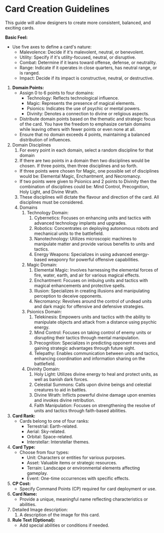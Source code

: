 # Card Creation Guidelines

This guide will allow designers to create more consistent, balanced, and exciting cards.

**Basic Feel:**

- Use five axes to define a card's nature:
    - Malevolence: Decide if it's malevolent, neutral, or benevolent.
    - Utility: Specify if it's utility-focused, neutral, or disruptive.
    - Combat: Determine if it leans toward offense, defense, or neutrality.
    - Range: Indicate if it operates in close quarters, has neutral range, or is ranged.
    - Impact: Decide if its impact is constructive, neutral, or destructive.
1. **Domain Points:**
    - Assign 0 to 6 points to four domains:
        - Technology: Reflects technological influence.
        - Magic: Represents the presence of magical elements.
        - Psionics: Indicates the use of psychic or mental powers.
        - Divinity: Denotes a connection to divine or religious aspects.
    - Distribute domain points based on the thematic and strategic focus of the card. You have the freedom to emphasize certain domains while leaving others with fewer points or even none at all.
    - Ensure that no domain exceeds 4 points, maintaining a balanced distribution of influences.
2. Domain Disciplines
    1. For every point in each domain, select a random discipline for that domain
    2. If there are two points in a domain then two disciplines would be chosen. If three points, then three disciplines and so forth.
      - If three points were chosen for Magic, one possible set of disciplines would be: Elemental Magic, Enchantment, and Necromancy.
      - If two points were given to Psionics and 2 points to Divinity then the combination of disciplines could be: Mind Control, Precognition, Holy Light, and Divine Wrath.
    3. These disciplines will dictate the flavour and direction of the card. All disciplines must be considered.
    4. Domains
        1. Technology Domain:
            1. Cybernetics: Focuses on enhancing units and tactics with advanced technology implants and upgrades.
            2. Robotics: Concentrates on deploying autonomous robots and mechanical units to the battlefield.
            3. Nanotechnology: Utilizes microscopic machines to manipulate matter and provide various benefits to units and tactics.
            4. Energy Weapons: Specializes in using advanced energy-based weaponry for powerful offensive capabilities.
        2. Magic Domain:
            1. Elemental Magic: Involves harnessing the elemental forces of fire, water, earth, and air for various magical effects.
            2. Enchantment: Focuses on imbuing units and tactics with magical enhancements and protective spells.
            3. Illusion: Specializes in creating illusions and manipulating perception to deceive opponents.
            4. Necromancy: Revolves around the control of undead units and dark magic for offensive and defensive strategies.
        3. Psionics Domain:
            1. Telekinesis: Empowers units and tactics with the ability to manipulate objects and attack from a distance using psychic energy.
            2. Mind Control: Focuses on taking control of enemy units or disrupting their tactics through mental manipulation.
            3. Precognition: Specializes in predicting opponent moves and gaining strategic advantages through future sight.
            4. Telepathy: Enables communication between units and tactics, enhancing coordination and information sharing on the battlefield.
        4. Divinity Domain:
            1. Holy Light: Utilizes divine energy to heal and protect units, as well as banish dark forces.
            2. Celestial Summons: Calls upon divine beings and celestial creatures to aid in battles.
            3. Divine Wrath: Inflicts powerful divine damage upon enemies and invokes divine retribution.
            4. Faith Manipulation: Focuses on strengthening the resolve of units and tactics through faith-based abilities.
3. **Card Rank:**
    - Cards belong to one of four ranks:
        - Terrestrial: Earth-related.
        - Aerial: Sky-related.
        - Orbital: Space-related.
        - Interstellar: Interstellar themes.
4. **Card Type:**
    - Choose from four types:
        - Unit: Characters or entities for various purposes.
        - Asset: Valuable items or strategic resources.
        - Terrain: Landscape or environmental elements affecting gameplay.
        - Event: One-time occurrences with specific effects.
5. **CP Cost:**
    - Specify Command Points (CP) required for card deployment or use.
6. **Card Name:**
    - Provide a unique, meaningful name reflecting characteristics or abilities.
7. Detailed Image description:
    1. A description of the image for this card.
8. **Rule Text (Optional):**
    - Add special abilities or conditions if needed.
